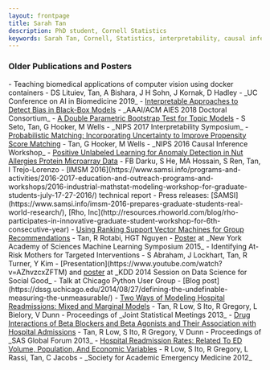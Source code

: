 ```yaml
---
layout: frontpage
title: Sarah Tan
description: PhD student, Cornell Statistics
keywords: Sarah Tan, Cornell, Statistics, interpretability, causal inference
---
```


<div class="row-fluid"><h3>Older Publications and Posters</h3>
</div>
- <span class="paper">Teaching biomedical applications of computer vision using docker containers</span>
   - DS Lituiev, Tan, A Bishara, J H Sohn, J Kornak, D Hadley
   - _UC Conference on AI in Biomedicine 2019_ 
- <a class="paper" href="papers/aiesdc18.pdf">Interpretable Approaches to Detect Bias in Black-Box Models</a>
   - _AAAI/ACM AIES 2018 Doctoral Consortium_
- <a class="paper" href="https://arxiv.org/abs/1711.07104">A Double Parametric Bootstrap Test for Topic Models</a>
   - S Seto, Tan, G Hooker, M Wells 
   - _NIPS 2017 Interpretability Symposium_
- <a class="paper" href="http://www.homepages.ucl.ac.uk/~ucgtrbd/whatif/Paper23.pdf">Probabilistic Matching: Incorporating Uncertainty to Improve Propensity Score Matching</a>
   - Tan, G Hooker, M Wells 
   - _NIPS 2016 Causal Inference Workshop_
- <a class="paper" href="https://www.samsi.info/wp-content/uploads/2016/08/IMSM16_report.pdf">Positive Unlabeled Learning for Anomaly Detection in Nut Allergies Protein Microarray Data</a>
   - FB Darku, S He, MA Hossain, S Ren, Tan, I Trejo-Lorenzo
   - [IMSM 2016](https://www.samsi.info/programs-and-activities/2016-2017-education-and-outreach-programs-and-workshops/2016-industrial-mathstat-modeling-workshop-for-graduate-students-july-17-27-2016/) technical report
   - Press releases: [SAMSI](https://www.samsi.info/imsm-2016-prepares-graduate-students-real-world-research/), [Rho, Inc](http://resources.rhoworld.com/blog/rho-participates-in-innovative-graduate-student-workshop-for-6th-consecutive-year)
- <a class="paper" href="papers/nyas15.pdf">Using Ranking Support Vector Machines for Group Recommendations</a>
   - Tan, R Rotabi, HGT Nguyen
   - <a href="papers/nyas15poster.pdf">Poster</a> at _New York Academy of Sciences Machine Learning Symposium 2015_
- <span class="paper">Identifying At-Risk Mothers for Targeted Interventions</span>
   - S Abraham, J Lockhart, Tan, R Turner, Y Kim 
   - [Presentation](https://www.youtube.com/watch?v=AZhvzcxZFTM) and <a href="papers/kdd14sessionposter.pdf">poster</a> at _KDD 2014 Session on Data Science for Social Good_
   - Talk at Chicago Python User Group
   - [Blog post](https://dssg.uchicago.edu/2014/08/27/defining-the-undefinable-measuring-the-unmeasurable/)
- <a class="paper" href="papers/jsm13.pdf">Two Ways of Modeling Hospital Readmissions: Mixed and Marginal Models</a>
   - Tan, R Low, S Ito, R Gregory, L Bielory, V Dunn
   - Proceedings of _Joint Statistical Meetings 2013_
- <a class="paper" href="http://support.sas.com/resources/papers/proceedings13/164-2013.pdf">Drug Interactions of Beta Blockers and Beta Agonists and Their Association with Hospital Admissions</a>
   - Tan, R Low, S Ito, R Gregory, V Dunn 
   - Proceedings of _SAS Global Forum 2013_
- <a class="paper" href="papers/saem12.pdf">Hospital Readmission Rates: Related To ED Volume, Population, And Economic Variables</a>
   - R Low, S Ito, R Gregory, L Rassi, Tan, C Jacobs 
   - _Society for Academic Emergency Medicine 2012_
